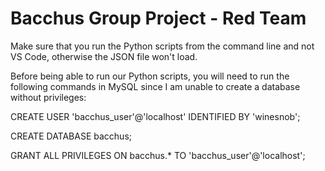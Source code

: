 # Bacchus Group Project - Red Team

Make sure that you run the Python scripts from the command line and not VS Code, otherwise the JSON file won't load.

Before being able to run our Python scripts, you will need to run the following commands in MySQL since I am unable to create a database without privileges:

CREATE USER 'bacchus_user'@'localhost' IDENTIFIED BY 'winesnob';

CREATE DATABASE bacchus;

GRANT ALL PRIVILEGES ON bacchus.* TO 'bacchus_user'@'localhost';